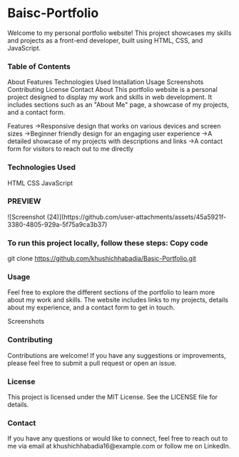 # Baisc-Portfolio
Welcome to my personal portfolio website! This project showcases my skills and projects as a front-end developer, built using HTML, CSS, and JavaScript.

<h3>Table of Contents</h3>
About
Features
Technologies Used
Installation
Usage
Screenshots
Contributing
License
Contact
About
This portfolio website is a personal project designed to display my work and skills in web development. It includes sections such as an "About Me" page, a showcase of my projects, and a contact form.

Features
->Responsive design that works on various devices and screen sizes
->Beginner friendly design for an engaging user experience
->A detailed showcase of my projects with descriptions and links
->A contact form for visitors to reach out to me directly

<h3>Technologies Used</h3>
HTML
CSS
JavaScript

<h3>PREVIEW</h3>
![Screenshot (24)](https://github.com/user-attachments/assets/45a5921f-3380-4805-929a-5f75a9ca3b37)

<h3>To run this project locally, follow these steps:
Copy code</h3>

git clone https://github.com/khushichhabadia/Basic-Portfolio.git

<h3> Usage</h3>
Feel free to explore the different sections of the portfolio to learn more about my work and skills. The website includes links to my projects, details about my experience, and a contact form to get in touch.

Screenshots

<h3>Contributing</h3>
Contributions are welcome! If you have any suggestions or improvements, please feel free to submit a pull request or open an issue.

<h3>License</h3>
This project is licensed under the MIT License. See the LICENSE file for details.

<h3>Contact</h3>
If you have any questions or would like to connect, feel free to reach out to me via email at khushichhabadia16@example.com or follow me on LinkedIn.

